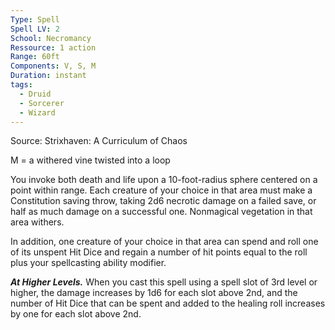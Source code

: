 ```yaml
---
Type: Spell
Spell LV: 2
School: Necromancy
Ressource: 1 action
Range: 60ft
Components: V, S, M
Duration: instant
tags:
  - Druid
  - Sorcerer
  - Wizard
---
```

Source: Strixhaven: A Curriculum of Chaos

M = a withered vine twisted into a loop

You invoke both death and life upon a 10-foot-radius sphere centered on a point within range. Each creature of your choice in that area must make a Constitution saving throw, taking 2d6 necrotic damage on a failed save, or half as much damage on a successful one. Nonmagical vegetation in that area withers.

In addition, one creature of your choice in that area can spend and roll one of its unspent Hit Dice and regain a number of hit points equal to the roll plus your spellcasting ability modifier.

**_At Higher Levels._** When you cast this spell using a spell slot of 3rd level or higher, the damage increases by 1d6 for each slot above 2nd, and the number of Hit Dice that can be spent and added to the healing roll increases by one for each slot above 2nd.